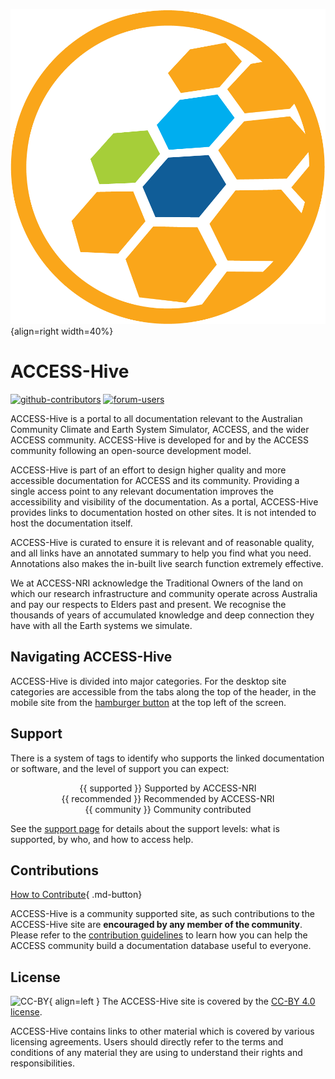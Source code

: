 
![ACCESS-HIVE Logo](assets/ACCESS_icon_HIVE.png){align=right width=40%}
# ACCESS-Hive

[![github-contributors](https://img.shields.io/github/contributors/ACCESS-Hive/access-hive.github.io?color=blue&style=plastic)][github-repo]
[![forum-users](https://img.shields.io/discourse/users?color=blue&label=forum&server=https%3A%2F%2Fforum.access-hive.org.au&style=plastic)][forum]

ACCESS-Hive is a portal to all documentation relevant to the Australian Community Climate and Earth System Simulator, ACCESS, and the wider ACCESS community. ACCESS-Hive is developed for and by the ACCESS community following an open-source development model.

ACCESS-Hive is part of an effort to design higher quality and more accessible documentation for ACCESS and its community. Providing a single access point to any relevant documentation improves the accessibility and visibility of the documentation. As a portal, ACCESS-Hive provides links to documentation hosted on other sites. It is not intended to host the documentation itself.


ACCESS-Hive is curated to ensure it is relevant and of reasonable quality, and all links have an annotated summary to help you find what you need. Annotations also makes the in-built live search function extremely effective.

We at ACCESS-NRI acknowledge the Traditional Owners of the land on which our research infrastructure and community operate across Australia and pay our respects to Elders past and present. We recognise the thousands of years of accumulated knowledge and deep connection they have with all the Earth systems we simulate.

## Navigating ACCESS-Hive

ACCESS-Hive is divided into major categories. For the desktop site categories are accessible from the tabs along the top of the header, in the mobile site from the [hamburger button] at the top left of the screen.

## Support

There is a system of tags to identify who supports the linked documentation or software, and the level of support you can expect:

<div align="center"> {{ supported }} Supported by ACCESS-NRI </div>

<div align="center"> {{ recommended }} Recommended by ACCESS-NRI </div>

<div align="center"> {{ community }} Community contributed </div>

See the [support page](about/support.md) for details about the support levels: what is supported, by who, and how to access help.

## Contributions

[How to Contribute][HCG]{ .md-button}

ACCESS-Hive is a community supported site, as such contributions to the ACCESS-Hive site are **encouraged by any member of the community**. Please refer to the [contribution guidelines][HCG] to learn how you can help the ACCESS community build a documentation database useful to everyone.

## License

![CC-BY][CC-BY]{ align=left }
The ACCESS-Hive site is covered by the [CC-BY 4.0 license][human-license].

ACCESS-Hive contains links to other material which is covered by various licensing agreements. Users should directly refer to the terms and conditions of any material they are using to understand their rights and responsibilities. 

[HCG]: about/contribute/index.md
[CC-BY]: https://i.creativecommons.org/l/by/4.0/88x31.png
[human-license]: License.md
[access-nri]: https://access-nri.org.au
[github-repo]: https://github.com/ACCESS-Hive/access-hive.github.io.git
[forum]: https://forum.access-hive.org.au
[hamburger button]: https://en.wikipedia.org/wiki/Hamburger_button
